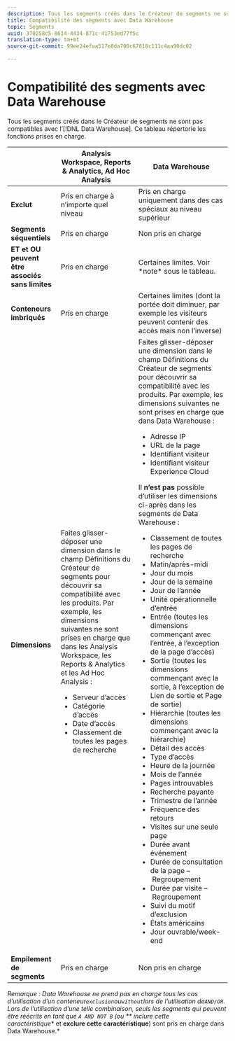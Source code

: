 ```yaml
---
description: Tous les segments créés dans le Créateur de segments ne sont pas compatibles avec Data Warehouse. Ce tableau répertorie les fonctions prises en charge.
title: Compatibilité des segments avec Data Warehouse
topic: Segments
uuid: 370258c5-8614-4434-871c-41753ed77f5c
translation-type: tm+mt
source-git-commit: 99ee24efaa517e8da700c67818c111c4aa90dc02

---
```



# Compatibilité des segments avec Data Warehouse

Tous les segments créés dans le Créateur de segments ne sont pas compatibles avec l’[!DNL Data Warehouse]. Ce tableau répertorie les fonctions prises en charge.

<table id="table_BBB1DAFDF85041598FA4AF869172CF7F"> 
 <thead> 
  <tr> 
   <th colname="col1" class="entry"> </th> 
   <th colname="col2" class="entry"> Analysis Workspace, Reports &amp; Analytics, Ad Hoc Analysis </th> 
   <th colname="col3" class="entry"> Data Warehouse </th> 
  </tr> 
 </thead>
 <tbody> 
  <tr> 
   <td colname="col1"> <b>Exclut</b> </td> 
   <td colname="col2"> Pris en charge à n’importe quel niveau </td> 
   <td colname="col3"> Pris en charge uniquement dans des cas spéciaux au niveau supérieur </td> 
  </tr> 
  <tr> 
   <td colname="col1"> <b>Segments séquentiels</b> </td> 
   <td colname="col2"> Pris en charge </td> 
   <td colname="col3"> Non pris en charge </td> 
  </tr> 
  <tr> 
   <td colname="col1"> <b>ET et OU peuvent être associés sans limites</b> </td> 
   <td colname="col2"> Pris en charge </td> 
   <td colname="col3"> Certaines limites. Voir *note* sous le tableau. </td> 
  </tr> 
  <tr> 
   <td colname="col1"> <b>Conteneurs imbriqués</b> </td> 
   <td colname="col2"> Pris en charge </td> 
   <td colname="col3"> Certaines limites (dont la portée doit diminuer, par exemple les visiteurs peuvent contenir des accès mais non l’inverse) </td> 
  </tr> 
  <tr> 
   <td colname="col1"> <b>Dimensions</b> </td> 
   <td colname="col2">Faites glisser-déposer une dimension dans le champ <span class="uicontrol">Définitions</span> du Créateur de segments pour découvrir sa compatibilité avec les produits. Par exemple, les dimensions suivantes ne sont prises en charge que dans les Analysis Workspace, les Reports &amp; Analytics et les Ad Hoc Analysis : 
    <ul id="ul_BD708CC3A16743F49F998D1046EC70A3"> 
     <li id="li_240DA619D50B4336ACD9117BF59AF10A">Serveur d’accès </li> 
     <li id="li_222D4D4116674EF8A52945CCB9C78719">Catégorie d’accès </li> 
     <li id="li_5A43C846E2EA4EFCB892DE9E0607C68C">Date d’accès </li> 
     <li id="li_8E9CABBE04FC4A7A9A5D2BDD34AD3C87">Classement de toutes les pages de recherche </li> 
    </ul> </td> 
   <td colname="col3"> Faites glisser-déposer une dimension dans le champ <span class="uicontrol">Définitions</span> du Créateur de segments pour découvrir sa compatibilité avec les produits. Par exemple, les dimensions suivantes ne sont prises en charge que dans Data Warehouse : 
    <ul id="ul_61A5B314CCCF497DB0385324E3309E22"> 
     <li id="li_1254089BDFAE4E0F8E51CB1511BBBF53">Adresse IP </li> 
     <li id="li_D8E040F77A8C46A084547F4FE685CB10">URL de la page </li> 
     <li id="li_4C79AE900CF6458780C124143DC6FA5B">Identifiant visiteur </li> 
     <li id="li_4EC10645DE9740609D8DDFD4F668FE67">Identifiant visiteur Experience Cloud </li> 
    </ul> <p>Il <b>n’est pas</b> possible d’utiliser les dimensions ci-après dans les segments de Data Warehouse : </p> 
    <ul id="ul_FE143F6D1ABF45DAA444E1B5691C7D4F"> 
     <li id="li_E77F3CC45BA04674B857FE5AB19D56F1">Classement de toutes les pages de recherche </li> 
     <li id="li_95E1549C13F14BA0B32686401EE78E31">Matin/après-midi </li> 
     <li id="li_6F1C8FC2E7674A0CA14B70B65784D896">Jour du mois </li> 
     <li id="li_79D1A91D741D4CCC937D07906D71F964">Jour de la semaine </li> 
     <li id="li_4008565353084611BD782B98D50C0611">Jour de l’année </li> 
     <li id="li_F87D78F125874087BFF74FAAE2BA46F5">Unité opérationnelle d’entrée </li> 
     <li id="li_53DA4E64C6714CFF90D164245D01C16A">Entrée (toutes les dimensions commençant avec l’entrée, à l’exception de la page d’accès) </li> 
     <li id="li_7F26B0E54A4A48319F31D8FC499D1CF2">Sortie (toutes les dimensions commençant avec la sortie, à l’exception de Lien de sortie et Page de sortie) </li> 
     <li id="li_1877D2D8A95B43F29CAA426BF2FE4996">Hiérarchie (toutes les dimensions commençant avec la hiérarchie) </li> 
     <li id="li_DF0BCC63ED274ABEA1C5A28274936310">Détail des accès </li> 
     <li id="li_98BE56213E1A4FD28D4858D53C46D23E">Type d’accès </li> 
     <li id="li_52ECB31657DF4180BDB9C8D21CC74313">Heure de la journée </li> 
     <li id="li_93716207F2614822ACB84100B35D27BC">Mois de l’année </li> 
     <li id="li_FFC8E1F7092C4876A7E9F2365CC234B9">Pages introuvables </li> 
     <li id="li_7A070C8E0F664F5AB554555B17D0E4E6">Recherche payante </li> 
     <li id="li_12228C18BF90463C8D8394FB810843D3">Trimestre de l’année </li> 
     <li id="li_1833B6E2011C4757A60CAA2C98B35AFA">Fréquence des retours </li> 
     <li id="li_39154CD74A534D9AA09C701FE1E2C521">Visites sur une seule page </li> 
     <li id="li_84BDE34DD577488881E8842D2DE72D3C">Durée avant événement </li> 
     <li id="li_552BE3414CC949B3B24BE99298945874">Durée de consultation de la page – Regroupement </li> 
     <li id="li_33D815E04CB3493C82BE33E958C2D7B9">Durée par visite – Regroupement </li> 
     <li id="li_76F2BB88B8CD456DB50D04F36BB7854B">Suivi du motif d’exclusion </li> 
     <li id="li_07345E08D0584CEC99128A0542587019">États américains </li> 
     <li id="li_3D6BD9E927334B9BBC29E602D1103F7A">Jour ouvrable/week-end </li> 
    </ul> </td> 
  </tr> 
  <tr> 
   <td colname="col1"> <b>Empilement de segments</b> </td> 
   <td colname="col2"> Pris en charge </td> 
   <td colname="col3"> Non pris en charge </td> 
  </tr> 
 </tbody> 
</table>

*Remarque : Data Warehouse ne prend pas en charge tous les cas d’utilisation d’un conteneur`exclusion`ou`without`lors de l’utilisation de`AND/OR`. Lors de l’utilisation d’une telle combinaison, seuls les segments qui peuvent être réécrits en tant que `A AND NOT B` (ou ** inclure cette caractéristique** et **exclure cette caractéristique**) sont pris en charge dans Data Warehouse.*
